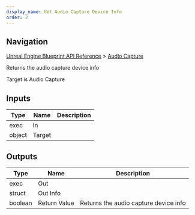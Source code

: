 ```yaml
---
display_name: Get Audio Capture Device Info
order: 2
---
```

## Navigation

[Unreal Engine Blueprint API Reference](https://dev.epicgames.com/documentation/en-us/unreal-engine/BlueprintAPI) > [Audio Capture](https://dev.epicgames.com/documentation/en-us/unreal-engine/BlueprintAPI/AudioCapture)

Returns the audio capture device info

Target is Audio Capture

## Inputs

| Type | Name | Description |
| --- | --- | --- |
| exec | In |  |
| object | Target |  |

## Outputs

| Type | Name | Description |
| --- | --- | --- |
| exec | Out |  |
| struct | Out Info |  |
| boolean | Return Value | Returns the audio capture device info |
